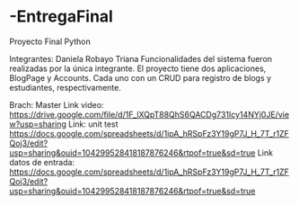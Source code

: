 # -EntregaFinal
Proyecto Final Python 

Integrantes: Daniela Robayo Triana
Funcionalidades del sistema fueron realizadas por la única integrante. El proyecto tiene dos aplicaciones, BlogPage y Accounts. Cada uno con un CRUD para registro de blogs y estudiantes, respectivamente. 

Brach: Master
Link video: https://drive.google.com/file/d/1F_lXQpT88QhS6QACDg731Icy14NYj0JE/view?usp=sharing
Link: unit test https://docs.google.com/spreadsheets/d/1ipA_hRSpFz3Y19gP7J_H_7T_r1ZFQoj3/edit?usp=sharing&ouid=104299528418187876246&rtpof=true&sd=true
Link datos de entrada: https://docs.google.com/spreadsheets/d/1ipA_hRSpFz3Y19gP7J_H_7T_r1ZFQoj3/edit?usp=sharing&ouid=104299528418187876246&rtpof=true&sd=true
